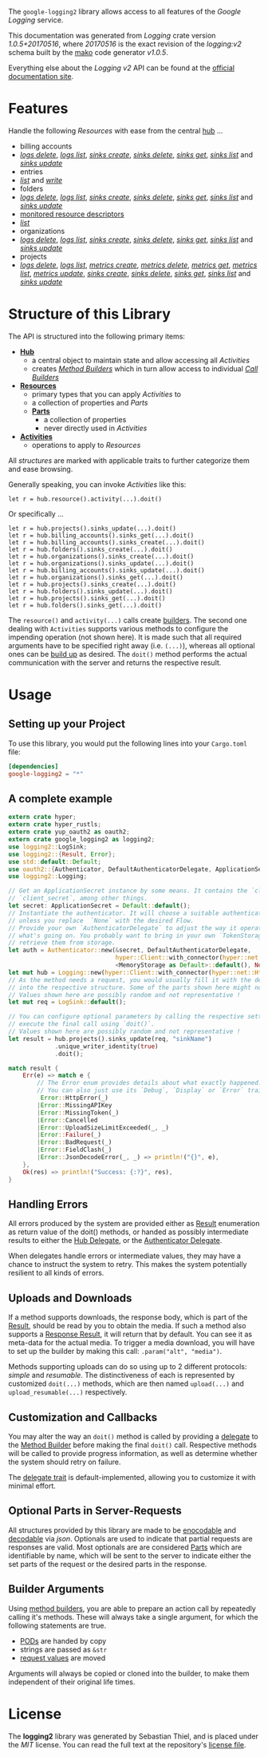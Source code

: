 <!---
DO NOT EDIT !
This file was generated automatically from 'src/mako/api/README.md.mako'
DO NOT EDIT !
-->
The `google-logging2` library allows access to all features of the *Google Logging* service.

This documentation was generated from *Logging* crate version *1.0.5+20170516*, where *20170516* is the exact revision of the *logging:v2* schema built by the [mako](http://www.makotemplates.org/) code generator *v1.0.5*.

Everything else about the *Logging* *v2* API can be found at the
[official documentation site](https://cloud.google.com/logging/docs/).
# Features

Handle the following *Resources* with ease from the central [hub](https://docs.rs/google-logging2/1.0.5+20170516/google_logging2/struct.Logging.html) ... 

* billing accounts
 * [*logs delete*](https://docs.rs/google-logging2/1.0.5+20170516/google_logging2/struct.BillingAccountLogDeleteCall.html), [*logs list*](https://docs.rs/google-logging2/1.0.5+20170516/google_logging2/struct.BillingAccountLogListCall.html), [*sinks create*](https://docs.rs/google-logging2/1.0.5+20170516/google_logging2/struct.BillingAccountSinkCreateCall.html), [*sinks delete*](https://docs.rs/google-logging2/1.0.5+20170516/google_logging2/struct.BillingAccountSinkDeleteCall.html), [*sinks get*](https://docs.rs/google-logging2/1.0.5+20170516/google_logging2/struct.BillingAccountSinkGetCall.html), [*sinks list*](https://docs.rs/google-logging2/1.0.5+20170516/google_logging2/struct.BillingAccountSinkListCall.html) and [*sinks update*](https://docs.rs/google-logging2/1.0.5+20170516/google_logging2/struct.BillingAccountSinkUpdateCall.html)
* entries
 * [*list*](https://docs.rs/google-logging2/1.0.5+20170516/google_logging2/struct.EntryListCall.html) and [*write*](https://docs.rs/google-logging2/1.0.5+20170516/google_logging2/struct.EntryWriteCall.html)
* folders
 * [*logs delete*](https://docs.rs/google-logging2/1.0.5+20170516/google_logging2/struct.FolderLogDeleteCall.html), [*logs list*](https://docs.rs/google-logging2/1.0.5+20170516/google_logging2/struct.FolderLogListCall.html), [*sinks create*](https://docs.rs/google-logging2/1.0.5+20170516/google_logging2/struct.FolderSinkCreateCall.html), [*sinks delete*](https://docs.rs/google-logging2/1.0.5+20170516/google_logging2/struct.FolderSinkDeleteCall.html), [*sinks get*](https://docs.rs/google-logging2/1.0.5+20170516/google_logging2/struct.FolderSinkGetCall.html), [*sinks list*](https://docs.rs/google-logging2/1.0.5+20170516/google_logging2/struct.FolderSinkListCall.html) and [*sinks update*](https://docs.rs/google-logging2/1.0.5+20170516/google_logging2/struct.FolderSinkUpdateCall.html)
* [monitored resource descriptors](https://docs.rs/google-logging2/1.0.5+20170516/google_logging2/struct.MonitoredResourceDescriptor.html)
 * [*list*](https://docs.rs/google-logging2/1.0.5+20170516/google_logging2/struct.MonitoredResourceDescriptorListCall.html)
* organizations
 * [*logs delete*](https://docs.rs/google-logging2/1.0.5+20170516/google_logging2/struct.OrganizationLogDeleteCall.html), [*logs list*](https://docs.rs/google-logging2/1.0.5+20170516/google_logging2/struct.OrganizationLogListCall.html), [*sinks create*](https://docs.rs/google-logging2/1.0.5+20170516/google_logging2/struct.OrganizationSinkCreateCall.html), [*sinks delete*](https://docs.rs/google-logging2/1.0.5+20170516/google_logging2/struct.OrganizationSinkDeleteCall.html), [*sinks get*](https://docs.rs/google-logging2/1.0.5+20170516/google_logging2/struct.OrganizationSinkGetCall.html), [*sinks list*](https://docs.rs/google-logging2/1.0.5+20170516/google_logging2/struct.OrganizationSinkListCall.html) and [*sinks update*](https://docs.rs/google-logging2/1.0.5+20170516/google_logging2/struct.OrganizationSinkUpdateCall.html)
* projects
 * [*logs delete*](https://docs.rs/google-logging2/1.0.5+20170516/google_logging2/struct.ProjectLogDeleteCall.html), [*logs list*](https://docs.rs/google-logging2/1.0.5+20170516/google_logging2/struct.ProjectLogListCall.html), [*metrics create*](https://docs.rs/google-logging2/1.0.5+20170516/google_logging2/struct.ProjectMetricCreateCall.html), [*metrics delete*](https://docs.rs/google-logging2/1.0.5+20170516/google_logging2/struct.ProjectMetricDeleteCall.html), [*metrics get*](https://docs.rs/google-logging2/1.0.5+20170516/google_logging2/struct.ProjectMetricGetCall.html), [*metrics list*](https://docs.rs/google-logging2/1.0.5+20170516/google_logging2/struct.ProjectMetricListCall.html), [*metrics update*](https://docs.rs/google-logging2/1.0.5+20170516/google_logging2/struct.ProjectMetricUpdateCall.html), [*sinks create*](https://docs.rs/google-logging2/1.0.5+20170516/google_logging2/struct.ProjectSinkCreateCall.html), [*sinks delete*](https://docs.rs/google-logging2/1.0.5+20170516/google_logging2/struct.ProjectSinkDeleteCall.html), [*sinks get*](https://docs.rs/google-logging2/1.0.5+20170516/google_logging2/struct.ProjectSinkGetCall.html), [*sinks list*](https://docs.rs/google-logging2/1.0.5+20170516/google_logging2/struct.ProjectSinkListCall.html) and [*sinks update*](https://docs.rs/google-logging2/1.0.5+20170516/google_logging2/struct.ProjectSinkUpdateCall.html)




# Structure of this Library

The API is structured into the following primary items:

* **[Hub](https://docs.rs/google-logging2/1.0.5+20170516/google_logging2/struct.Logging.html)**
    * a central object to maintain state and allow accessing all *Activities*
    * creates [*Method Builders*](https://docs.rs/google-logging2/1.0.5+20170516/google_logging2/trait.MethodsBuilder.html) which in turn
      allow access to individual [*Call Builders*](https://docs.rs/google-logging2/1.0.5+20170516/google_logging2/trait.CallBuilder.html)
* **[Resources](https://docs.rs/google-logging2/1.0.5+20170516/google_logging2/trait.Resource.html)**
    * primary types that you can apply *Activities* to
    * a collection of properties and *Parts*
    * **[Parts](https://docs.rs/google-logging2/1.0.5+20170516/google_logging2/trait.Part.html)**
        * a collection of properties
        * never directly used in *Activities*
* **[Activities](https://docs.rs/google-logging2/1.0.5+20170516/google_logging2/trait.CallBuilder.html)**
    * operations to apply to *Resources*

All *structures* are marked with applicable traits to further categorize them and ease browsing.

Generally speaking, you can invoke *Activities* like this:

```Rust,ignore
let r = hub.resource().activity(...).doit()
```

Or specifically ...

```ignore
let r = hub.projects().sinks_update(...).doit()
let r = hub.billing_accounts().sinks_get(...).doit()
let r = hub.billing_accounts().sinks_create(...).doit()
let r = hub.folders().sinks_create(...).doit()
let r = hub.organizations().sinks_create(...).doit()
let r = hub.organizations().sinks_update(...).doit()
let r = hub.billing_accounts().sinks_update(...).doit()
let r = hub.organizations().sinks_get(...).doit()
let r = hub.projects().sinks_create(...).doit()
let r = hub.folders().sinks_update(...).doit()
let r = hub.projects().sinks_get(...).doit()
let r = hub.folders().sinks_get(...).doit()
```

The `resource()` and `activity(...)` calls create [builders][builder-pattern]. The second one dealing with `Activities` 
supports various methods to configure the impending operation (not shown here). It is made such that all required arguments have to be 
specified right away (i.e. `(...)`), whereas all optional ones can be [build up][builder-pattern] as desired.
The `doit()` method performs the actual communication with the server and returns the respective result.

# Usage

## Setting up your Project

To use this library, you would put the following lines into your `Cargo.toml` file:

```toml
[dependencies]
google-logging2 = "*"
```

## A complete example

```Rust
extern crate hyper;
extern crate hyper_rustls;
extern crate yup_oauth2 as oauth2;
extern crate google_logging2 as logging2;
use logging2::LogSink;
use logging2::{Result, Error};
use std::default::Default;
use oauth2::{Authenticator, DefaultAuthenticatorDelegate, ApplicationSecret, MemoryStorage};
use logging2::Logging;

// Get an ApplicationSecret instance by some means. It contains the `client_id` and 
// `client_secret`, among other things.
let secret: ApplicationSecret = Default::default();
// Instantiate the authenticator. It will choose a suitable authentication flow for you, 
// unless you replace  `None` with the desired Flow.
// Provide your own `AuthenticatorDelegate` to adjust the way it operates and get feedback about 
// what's going on. You probably want to bring in your own `TokenStorage` to persist tokens and
// retrieve them from storage.
let auth = Authenticator::new(&secret, DefaultAuthenticatorDelegate,
                              hyper::Client::with_connector(hyper::net::HttpsConnector::new(hyper_rustls::TlsClient::new())),
                              <MemoryStorage as Default>::default(), None);
let mut hub = Logging::new(hyper::Client::with_connector(hyper::net::HttpsConnector::new(hyper_rustls::TlsClient::new())), auth);
// As the method needs a request, you would usually fill it with the desired information
// into the respective structure. Some of the parts shown here might not be applicable !
// Values shown here are possibly random and not representative !
let mut req = LogSink::default();

// You can configure optional parameters by calling the respective setters at will, and
// execute the final call using `doit()`.
// Values shown here are possibly random and not representative !
let result = hub.projects().sinks_update(req, "sinkName")
             .unique_writer_identity(true)
             .doit();

match result {
    Err(e) => match e {
        // The Error enum provides details about what exactly happened.
        // You can also just use its `Debug`, `Display` or `Error` traits
         Error::HttpError(_)
        |Error::MissingAPIKey
        |Error::MissingToken(_)
        |Error::Cancelled
        |Error::UploadSizeLimitExceeded(_, _)
        |Error::Failure(_)
        |Error::BadRequest(_)
        |Error::FieldClash(_)
        |Error::JsonDecodeError(_, _) => println!("{}", e),
    },
    Ok(res) => println!("Success: {:?}", res),
}

```
## Handling Errors

All errors produced by the system are provided either as [Result](https://docs.rs/google-logging2/1.0.5+20170516/google_logging2/enum.Result.html) enumeration as return value of 
the doit() methods, or handed as possibly intermediate results to either the 
[Hub Delegate](https://docs.rs/google-logging2/1.0.5+20170516/google_logging2/trait.Delegate.html), or the [Authenticator Delegate](https://docs.rs/yup-oauth2/*/yup_oauth2/trait.AuthenticatorDelegate.html).

When delegates handle errors or intermediate values, they may have a chance to instruct the system to retry. This 
makes the system potentially resilient to all kinds of errors.

## Uploads and Downloads
If a method supports downloads, the response body, which is part of the [Result](https://docs.rs/google-logging2/1.0.5+20170516/google_logging2/enum.Result.html), should be
read by you to obtain the media.
If such a method also supports a [Response Result](https://docs.rs/google-logging2/1.0.5+20170516/google_logging2/trait.ResponseResult.html), it will return that by default.
You can see it as meta-data for the actual media. To trigger a media download, you will have to set up the builder by making
this call: `.param("alt", "media")`.

Methods supporting uploads can do so using up to 2 different protocols: 
*simple* and *resumable*. The distinctiveness of each is represented by customized 
`doit(...)` methods, which are then named `upload(...)` and `upload_resumable(...)` respectively.

## Customization and Callbacks

You may alter the way an `doit()` method is called by providing a [delegate](https://docs.rs/google-logging2/1.0.5+20170516/google_logging2/trait.Delegate.html) to the 
[Method Builder](https://docs.rs/google-logging2/1.0.5+20170516/google_logging2/trait.CallBuilder.html) before making the final `doit()` call. 
Respective methods will be called to provide progress information, as well as determine whether the system should 
retry on failure.

The [delegate trait](https://docs.rs/google-logging2/1.0.5+20170516/google_logging2/trait.Delegate.html) is default-implemented, allowing you to customize it with minimal effort.

## Optional Parts in Server-Requests

All structures provided by this library are made to be [enocodable](https://docs.rs/google-logging2/1.0.5+20170516/google_logging2/trait.RequestValue.html) and 
[decodable](https://docs.rs/google-logging2/1.0.5+20170516/google_logging2/trait.ResponseResult.html) via *json*. Optionals are used to indicate that partial requests are responses 
are valid.
Most optionals are are considered [Parts](https://docs.rs/google-logging2/1.0.5+20170516/google_logging2/trait.Part.html) which are identifiable by name, which will be sent to 
the server to indicate either the set parts of the request or the desired parts in the response.

## Builder Arguments

Using [method builders](https://docs.rs/google-logging2/1.0.5+20170516/google_logging2/trait.CallBuilder.html), you are able to prepare an action call by repeatedly calling it's methods.
These will always take a single argument, for which the following statements are true.

* [PODs][wiki-pod] are handed by copy
* strings are passed as `&str`
* [request values](https://docs.rs/google-logging2/1.0.5+20170516/google_logging2/trait.RequestValue.html) are moved

Arguments will always be copied or cloned into the builder, to make them independent of their original life times.

[wiki-pod]: http://en.wikipedia.org/wiki/Plain_old_data_structure
[builder-pattern]: http://en.wikipedia.org/wiki/Builder_pattern
[google-go-api]: https://github.com/google/google-api-go-client

# License
The **logging2** library was generated by Sebastian Thiel, and is placed 
under the *MIT* license.
You can read the full text at the repository's [license file][repo-license].

[repo-license]: https://github.com/Byron/google-apis-rsblob/master/LICENSE.md
